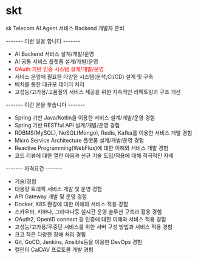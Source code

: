 # skt
sk Telecom AI Agent 서비스 Backend 개발자 준비


------- 이런 일을 합니다 -------
* AI Backend 서비스 설계/개발/운영
* AI 공통 서비스 플랫폼 설계/개발/운영
* <span style="color:red">OAuth 기반 인증 시스템 설계/개발/운영 </span>
* 서비스 운영에 필요한 다양한 시스템(분석,CI/CD) 설계 및 구축
* 배치를 통한 대규모 데이터 처리
* 고성능/고가용/고품질의 서비스 제공을 위한 지속적인 리펙토링과 구조 개선

------- 이런 분을 찾습니다 ------- 
* Spring 기반 Java/Kotlin을 이용한 서비스 설계/개발/운영 경험
* Spring 기반 RESTful API 설계/개발/운영 경험
* RDBMS(MySQL), NoSQL(Mongo), Redis, Kafka를 이용한 서비스 개발 경험
* Micro Service Architecture 플랫폼 설계/개발/운영 경험
* Reactive Programming(WebFlux)에 대한 이해와 서비스 개발 경험
* 코드 리뷰에 대한 열린 마음과 신규 기술 도입/적용에 대해 적극적인 자세

------- 자격요건 ------- 
* 기술/경험
* 대용량 트래픽 서비스 개발 및 운영 경험
* API Gateway 개발 및 운영 경험
* Docker, K8S 환경에 대한 이해와 서비스 적용 경험
* 스카우터, 키바나, 그라파나등 실시간 운영 솔루션 구축과 활용 경험
* OAuth2, OpenID connect 등 인증에 대한 이해와 서비스 적용 경험
* 고성능/고가용/무중단 서비스를 위한 서버 구성 방법과 서비스 적용 경험
* 크고 작은 다양한 장애 처리 경험
* Git, GoCD, Jenkins, Ansible등을 이용한 DevOps 경험
* 캘린더 CalDAV 프로토콜 개발 경험
